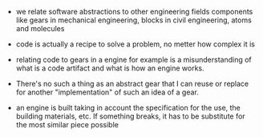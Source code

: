 
* we relate software abstractions to other engineering fields components like
  gears in mechanical engineering, blocks in civil engineering, atoms and molecules

* code is actually a recipe to solve a problem, no metter how complex it is

* relating code to gears in a engine for example is a misunderstanding of what is 
a code artifact and what is how an engine works. 

* There's no such a thing as an abstract gear that I can reuse or replace for another
"implementation" of such an idea of a gear. 

* an engine is built taking in account the specification for the use, the building 
materials, etc. If something breaks, it has to be substitute for the most similar 
piece possible

